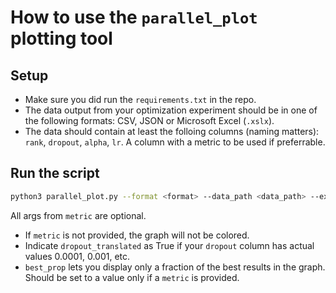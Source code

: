 # How to use the `parallel_plot` plotting tool

## Setup
* Make sure you did run the `requirements.txt` in the repo.
* The data output from your optimization experiment should be in one of the following formats: CSV, JSON or Microsoft Excel (`.xslx`).
* The data should contain at least the folloing columns (naming matters): `rank`, `dropout`, `alpha`, `lr`. A column with a metric to be used if preferrable.

## Run the script

```bash
python3 parallel_plot.py --format <format> --data_path <data_path> --export_path <export_path> --metric <metric> --dropout_translated <True | False> --title <title> --best_prop <True | False>
```
All args from `metric` are optional.
* If `metric` is not provided, the graph will not be colored.
* Indicate `dropout_translated` as True if your `dropout` column has actual values 0.0001, 0.001, etc.
* `best_prop` lets you display only a fraction of the best results in the graph. Should be set to a value only if a `metric` is provided.
